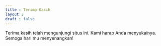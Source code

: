 ```yaml
---
title : Terima Kasih
layout : 
draft : false 
---
```

Terima kasih telah mengunjungi situs ini. Kami harap Anda menyukainya. Semoga hari mu menyenangkan!

